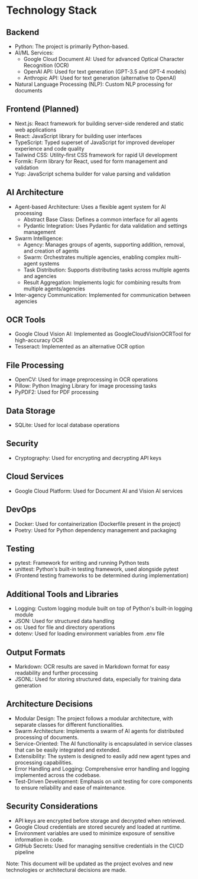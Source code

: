 # Technology Stack

## Backend
- Python: The project is primarily Python-based.
- AI/ML Services:
  - Google Cloud Document AI: Used for advanced Optical Character Recognition (OCR)
  - OpenAI API: Used for text generation (GPT-3.5 and GPT-4 models)
  - Anthropic API: Used for text generation (alternative to OpenAI)
- Natural Language Processing (NLP): Custom NLP processing for documents

## Frontend (Planned)
- Next.js: React framework for building server-side rendered and static web applications
- React: JavaScript library for building user interfaces
- TypeScript: Typed superset of JavaScript for improved developer experience and code quality
- Tailwind CSS: Utility-first CSS framework for rapid UI development
- Formik: Form library for React, used for form management and validation
- Yup: JavaScript schema builder for value parsing and validation

## AI Architecture
- Agent-based Architecture: Uses a flexible agent system for AI processing
  - Abstract Base Class: Defines a common interface for all agents
  - Pydantic Integration: Uses Pydantic for data validation and settings management
- Swarm Intelligence:
  - Agency: Manages groups of agents, supporting addition, removal, and creation of agents
  - Swarm: Orchestrates multiple agencies, enabling complex multi-agent systems
  - Task Distribution: Supports distributing tasks across multiple agents and agencies
  - Result Aggregation: Implements logic for combining results from multiple agents/agencies
- Inter-agency Communication: Implemented for communication between agencies

## OCR Tools
- Google Cloud Vision AI: Implemented as GoogleCloudVisionOCRTool for high-accuracy OCR
- Tesseract: Implemented as an alternative OCR option

## File Processing
- OpenCV: Used for image preprocessing in OCR operations
- Pillow: Python Imaging Library for image processing tasks
- PyPDF2: Used for PDF processing

## Data Storage
- SQLite: Used for local database operations

## Security
- Cryptography: Used for encrypting and decrypting API keys

## Cloud Services
- Google Cloud Platform: Used for Document AI and Vision AI services

## DevOps
- Docker: Used for containerization (Dockerfile present in the project)
- Poetry: Used for Python dependency management and packaging

## Testing
- pytest: Framework for writing and running Python tests
- unittest: Python's built-in testing framework, used alongside pytest
- (Frontend testing frameworks to be determined during implementation)

## Additional Tools and Libraries
- Logging: Custom logging module built on top of Python's built-in logging module
- JSON: Used for structured data handling
- os: Used for file and directory operations
- dotenv: Used for loading environment variables from .env file

## Output Formats
- Markdown: OCR results are saved in Markdown format for easy readability and further processing
- JSONL: Used for storing structured data, especially for training data generation

## Architecture Decisions
- Modular Design: The project follows a modular architecture, with separate classes for different functionalities.
- Swarm Architecture: Implements a swarm of AI agents for distributed processing of documents.
- Service-Oriented: The AI functionality is encapsulated in service classes that can be easily integrated and extended.
- Extensibility: The system is designed to easily add new agent types and processing capabilities.
- Error Handling and Logging: Comprehensive error handling and logging implemented across the codebase.
- Test-Driven Development: Emphasis on unit testing for core components to ensure reliability and ease of maintenance.

## Security Considerations
- API keys are encrypted before storage and decrypted when retrieved.
- Google Cloud credentials are stored securely and loaded at runtime.
- Environment variables are used to minimize exposure of sensitive information in code.
- GitHub Secrets: Used for managing sensitive credentials in the CI/CD pipeline

Note: This document will be updated as the project evolves and new technologies or architectural decisions are made.
